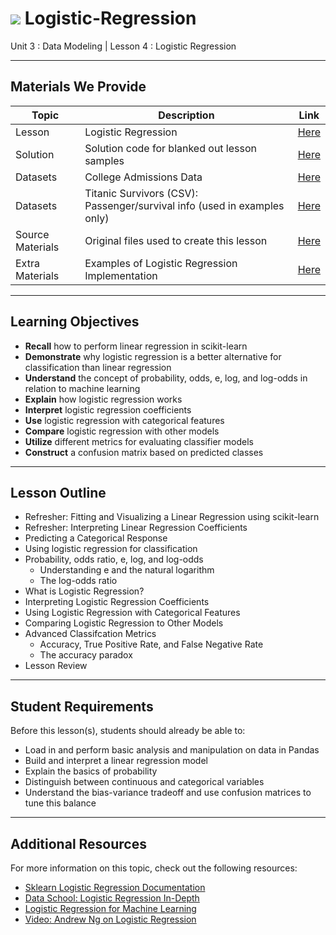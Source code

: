 # ![](https://ga-dash.s3.amazonaws.com/production/assets/logo-9f88ae6c9c3871690e33280fcf557f33.png) Logistic-Regression
Unit 3 : Data Modeling | Lesson 4 : Logistic Regression

---

## Materials We Provide

| Topic | Description | Link |
| --- | --- | --- |
| Lesson | Logistic Regression | [Here](./logistic-regression-starter.ipynb) |
| Solution  | Solution code for blanked out lesson samples | [Here](./solution-code/logistic-regression-solution.ipynb) |
| Datasets | College Admissions Data | [Here](./assets/dataset/admissions.csv) |
| Datasets | Titanic Survivors (CSV): Passenger/survival info (used in examples only) | [Here](./data/titanic.csv) |
| Source Materials | Original files used to create this lesson | [Here](./assets/slides/) |
| Extra Materials | Examples of Logistic Regression Implementation | [Here](./assets/examples/) |


---

## Learning Objectives
- **Recall** how to perform linear regression in scikit-learn
- **Demonstrate** why logistic regression is a better alternative for classification than linear regression
- **Understand** the concept of probability, odds, e, log, and log-odds in relation to machine learning
- **Explain** how logistic regression works
- **Interpret** logistic regression coefficients
- **Use** logistic regression with categorical features
- **Compare** logistic regression with other models
- **Utilize** different metrics for evaluating classifier models
- **Construct** a confusion matrix based on predicted classes

---

## Lesson Outline

- Refresher: Fitting and Visualizing a Linear Regression using scikit-learn
- Refresher: Interpreting Linear Regression Coefficients
- Predicting a Categorical Response
- Using logistic regression for classification
- Probability, odds ratio, e, log, and log-odds
  - Understanding e and the natural logarithm
  - The log-odds ratio
- What is Logistic Regression?
- Interpreting Logistic Regression Coefficients
- Using Logistic Regression with Categorical Features
- Comparing Logistic Regression to Other Models
- Advanced Classifcation Metrics
  - Accuracy, True Positive Rate, and False Negative Rate
  - The accuracy paradox
- Lesson Review

---

## Student Requirements

Before this lesson(s), students should already be able to:

- Load in and perform basic analysis and manipulation on data in Pandas 
- Build and interpret a linear regression model
- Explain the basics of probability
- Distinguish between continuous and categorical variables
- Understand the bias-variance tradeoff and use confusion matrices to tune this balance

----

## Additional Resources

For more information on this topic, check out the following resources:

- [Sklearn Logistic Regression Documentation](https://www.google.com/url?sa=t&rct=j&q=&esrc=s&source=web&cd=2&cad=rja&uact=8&ved=0ahUKEwj-ytGQkZjVAhWHej4KHaOcCnYQFggzMAE&url=http%3A%2F%2Fscikit-learn.org%2Fstable%2Fmodules%2Fgenerated%2Fsklearn.linear_model.LogisticRegression.html&usg=AFQjCNGpSyUzpbaClG8IQEPJmB63CQZlrg)
- [Data School: Logistic Regression In-Depth](http://www.dataschool.io/guide-to-logistic-regression/)
- [Logistic Regression for Machine Learning](http://machinelearningmastery.com/logistic-regression-for-machine-learning/)
- [Video: Andrew Ng on Logistic Regression](https://www.youtube.com/watch?v=LLx4diIP83I)












